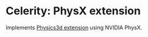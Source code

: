 # Celerity: PhysX extension

Implements [Physics3d extension](../../../../../Service/Celerity/Extension/Physics3d/README.md) using NVIDIA PhysX.
